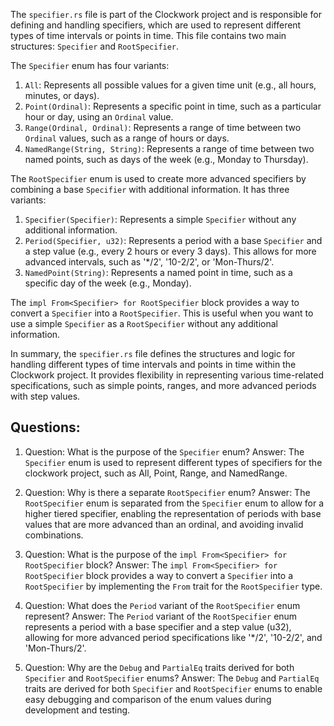 The `specifier.rs` file is part of the Clockwork project and is responsible for defining and handling specifiers, which are used to represent different types of time intervals or points in time. This file contains two main structures: `Specifier` and `RootSpecifier`.

The `Specifier` enum has four variants:
1. `All`: Represents all possible values for a given time unit (e.g., all hours, minutes, or days).
2. `Point(Ordinal)`: Represents a specific point in time, such as a particular hour or day, using an `Ordinal` value.
3. `Range(Ordinal, Ordinal)`: Represents a range of time between two `Ordinal` values, such as a range of hours or days.
4. `NamedRange(String, String)`: Represents a range of time between two named points, such as days of the week (e.g., Monday to Thursday).

The `RootSpecifier` enum is used to create more advanced specifiers by combining a base `Specifier` with additional information. It has three variants:
1. `Specifier(Specifier)`: Represents a simple `Specifier` without any additional information.
2. `Period(Specifier, u32)`: Represents a period with a base `Specifier` and a step value (e.g., every 2 hours or every 3 days). This allows for more advanced intervals, such as '*/2', '10-2/2', or 'Mon-Thurs/2'.
3. `NamedPoint(String)`: Represents a named point in time, such as a specific day of the week (e.g., Monday).

The `impl From<Specifier> for RootSpecifier` block provides a way to convert a `Specifier` into a `RootSpecifier`. This is useful when you want to use a simple `Specifier` as a `RootSpecifier` without any additional information.

In summary, the `specifier.rs` file defines the structures and logic for handling different types of time intervals and points in time within the Clockwork project. It provides flexibility in representing various time-related specifications, such as simple points, ranges, and more advanced periods with step values.
## Questions: 
 1. Question: What is the purpose of the `Specifier` enum?
   Answer: The `Specifier` enum is used to represent different types of specifiers for the clockwork project, such as All, Point, Range, and NamedRange.

2. Question: Why is there a separate `RootSpecifier` enum?
   Answer: The `RootSpecifier` enum is separated from the `Specifier` enum to allow for a higher tiered specifier, enabling the representation of periods with base values that are more advanced than an ordinal, and avoiding invalid combinations.

3. Question: What is the purpose of the `impl From<Specifier> for RootSpecifier` block?
   Answer: The `impl From<Specifier> for RootSpecifier` block provides a way to convert a `Specifier` into a `RootSpecifier` by implementing the `From` trait for the `RootSpecifier` type.

4. Question: What does the `Period` variant of the `RootSpecifier` enum represent?
   Answer: The `Period` variant of the `RootSpecifier` enum represents a period with a base specifier and a step value (u32), allowing for more advanced period specifications like '*/2', '10-2/2', and 'Mon-Thurs/2'.

5. Question: Why are the `Debug` and `PartialEq` traits derived for both `Specifier` and `RootSpecifier` enums?
   Answer: The `Debug` and `PartialEq` traits are derived for both `Specifier` and `RootSpecifier` enums to enable easy debugging and comparison of the enum values during development and testing.
    